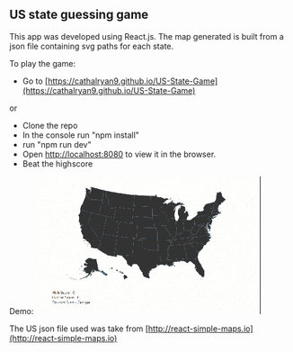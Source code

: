 
## US state guessing game




This app was developed using React.js. The map generated is built from a json file containing
svg paths for each state.



To play the game:
* Go to [https://cathalryan9.github.io/US-State-Game](https://cathalryan9.github.io/US-State-Game)

or

* Clone the repo
* In the console run "npm install"
* run "npm run dev"
* Open [http://localhost:8080](http://localhost:8080) to view it in the browser.
* Beat the highscore 

Demo:
![Demo](https://github.com/cathalryan9/US-State-Game/blob/master/demo.gif)

The US json file used was take from [http://react-simple-maps.io](http://react-simple-maps.io) 
